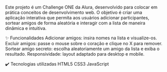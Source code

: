 Este projeto é um Challenge ONE da Alura, desenvolvido para colocar em prática conceitos de desenvolvimento web. O objetivo é criar uma aplicação interativa que permita aos usuários adicionar participantes, sortear amigos de forma aleatória e interagir com a lista de maneira dinâmica e intuitiva.

✨ Funcionalidades
Adicionar amigos: insira nomes na lista e visualize-os.
Excluir amigos: passe o mouse sobre o coração e clique no X para remover.
Sortear amigo secreto: escolha aleatoriamente um amigo da lista e exiba o resultado.
Responsividade: layout adaptado para desktop e mobile.

✔️ Tecnologias utilizadas
HTML5
CSS3
JavaScript
